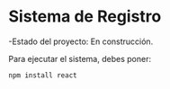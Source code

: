 <h1> Sistema de Registro </h1>

-Estado del proyecto: En construcción.


Para ejecutar el sistema, debes poner:

```npm install react```
